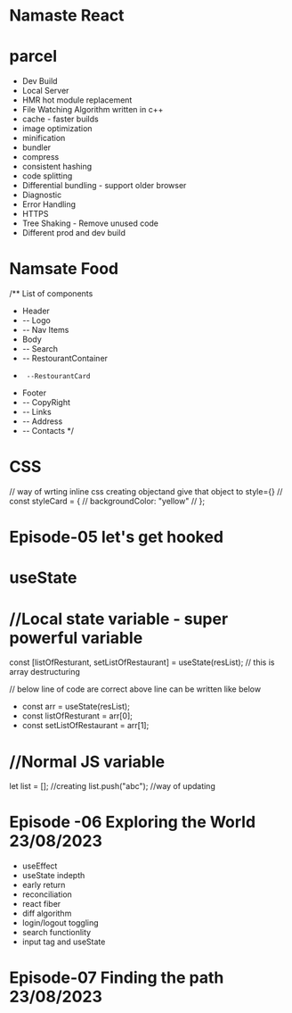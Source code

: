 # Namaste React 

# parcel
- Dev Build
- Local Server
- HMR hot module replacement
- File Watching Algorithm written in c++
- cache - faster builds
- image optimization
- minification
- bundler
- compress
- consistent hashing
- code splitting
- Differential bundling - support older browser
- Diagnostic
- Error Handling
- HTTPS
- Tree Shaking - Remove unused code
- Different prod and dev build

# Namsate Food

/** List of components
 * Header
 *  -- Logo
 *  -- Nav Items
 * Body
 *  -- Search
 *  -- RestourantContainer
 *      --RestourantCard
 * Footer
 *  -- CopyRight
 *  -- Links
 *  -- Address
 *  -- Contacts
 */

# CSS 
// way of wrting inline css creating objectand give that object to style={}
// const styleCard = {
//   backgroundColor: "yellow"
// };


# Episode-05 let's get hooked

# useState
#  //Local state variable - super powerful variable
  const [listOfResturant, setListOfRestaurant] = useState(resList); // this is array destructuring

  // below line of code are correct above line can be written like below
  -  const arr = useState(resList);
  -  const listOfResturant = arr[0];
  -  const setListOfRestaurant = arr[1];

  # //Normal JS variable
  let list = []; //creating
  list.push("abc"); //way of updating

  # Episode -06 Exploring the World  23/08/2023

  - useEffect
  - useState indepth
  - early return
  - reconciliation
  - react fiber
  - diff algorithm
  - login/logout toggling
  - search functionlity 
  - input tag and useState

# Episode-07 Finding the path 23/08/2023




